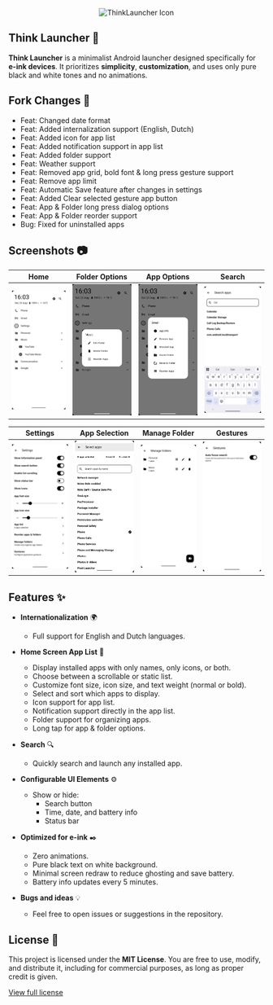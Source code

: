 <p align="center">
  <img src="assets/icon.png" alt="ThinkLauncher Icon" width="100"/>
</p>

## Think Launcher 📱

**Think Launcher** is a minimalist Android launcher designed specifically for **e-ink devices**. It prioritizes **simplicity**, **customization**, and uses only pure black and white tones and no animations.

## Fork Changes 🍴

- Feat: Changed date format
- Feat: Added internalization support (English, Dutch)
- Feat: Added icon for app list
- Feat: Added notification support in app list
- Feat: Added folder support
- Feat: Weather support
- Feat: Removed app grid, bold font & long press gesture support
- Feat: Remove app limit
- Feat: Automatic Save feature after changes in settings
- Feat: Added Clear selected gesture app button
- Feat: App & Folder long press dialog options
- Feat: App & Folder reorder support
- Bug: Fixed for uninstalled apps

## Screenshots 📷

| Home                            | Folder Options                               | App Options                            | Search                              |
| ------------------------------- | -------------------------------------------- | -------------------------------------- | ----------------------------------- |
| ![Home](assets/home_screen.png) | ![Folder Options](assets/folder_options.png) | ![App Options](assets/app_options.png) | ![Search](assets/search_screen.png) |

| Settings                                | App Selection                                     | Manage Folder                                     | Gestures                                |
| --------------------------------------- | ------------------------------------------------- | ------------------------------------------------- | --------------------------------------- |
| ![Settings](assets/settings_screen.png) | ![App Selection](assets/app_selection_screen.png) | ![Manage Folder](assets/manage_folder_screen.png) | ![Gestures](assets/gestures_screen.png) |

## Features ✨

- **Internationalization** 🌍

  - Full support for English and Dutch languages.

- **Home Screen App List** 📱

  - Display installed apps with only names, only icons, or both.
  - Choose between a scrollable or static list.
  - Customize font size, icon size, and text weight (normal or bold).
  - Select and sort which apps to display.
  - Icon support for app list.
  - Notification support directly in the app list.
  - Folder support for organizing apps.
  - Long tap for app & folder options.

- **Search** 🔍

  - Quickly search and launch any installed app.

- **Configurable UI Elements** ⚙️

  - Show or hide:
    - Search button
    - Time, date, and battery info
    - Status bar

- **Optimized for e-ink** ✒️

  - Zero animations.
  - Pure black text on white background.
  - Minimal screen redraw to reduce ghosting and save battery.
  - Battery info updates every 5 minutes.

- **Bugs and ideas** 💡
  - Feel free to open issues or suggestions in the repository.

## License 📄

This project is licensed under the **MIT License**.
You are free to use, modify, and distribute it, including for commercial purposes, as long as proper credit is given.

[View full license](./LICENSE)
